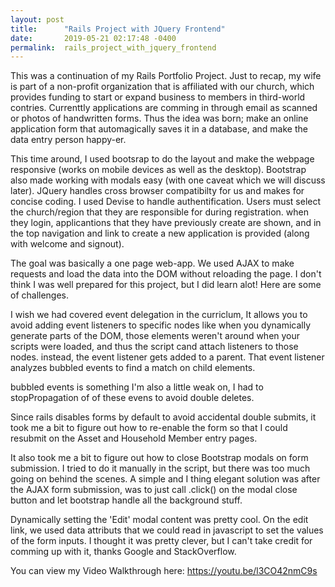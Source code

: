 ```yaml
---
layout: post
title:      "Rails Project with JQuery Frontend"
date:       2019-05-21 02:17:48 -0400
permalink:  rails_project_with_jquery_frontend
---
```



This was a continuation of my Rails Portfolio Project. Just to recap, my wife is part of a non-profit organization that is affiliated with our church, which provides funding to start or expand business to members in third-world contries. Currenttly applications are comming in through email as scanned or photos of handwritten forms. Thus the idea was born; make an online application form that automagically saves it in a database, and make the data entry person happy-er.

This time around, I used bootsrap to do the layout and make the webpage responsive (works on mobile devices as well as the desktop). Bootstrap also made working with modals easy (with one caveat which we will discuss later). JQuery handles cross browser compatibilty for us and makes for concise coding. I used Devise to handle authentification. Users must select the church/region that they are responsible for during registration. when they login, applicantions that they have previously create are shown, and in the top navigation and link to create a new application is provided (along with welcome and signout).

The goal was basically a one page web-app. We used AJAX to make requests and load the data into the DOM without reloading the page. I don't think I was well prepared for this project, but I did learn alot! Here are some of challenges.

I wish we had covered event delegation in the curriclum, It allows you to avoid adding event listeners to specific nodes like when you dynamically generate parts of the DOM, those elements weren't around when your scripts were loaded, and thus the script cand attach listeners to those nodes. instead, the event listener gets added to a parent. That event listener analyzes bubbled events to find a match on child elements.

bubbled events is something I'm also a little weak on, I had to stopPropagation of of these evens to avoid double deletes.

Since rails disables forms by default to avoid accidental double submits, it took me a bit to figure out how to re-enable the form so that I could resubmit on the Asset and Household Member entry pages.

It also took me a bit to figure out how to close Bootstrap modals on form submission. I tried to do it manually in the script, but there was too much going on behind the scenes. A simple and I thing elegant solution was after the AJAX form submission, was to just call .click() on the modal close button and let bootstrap handle all the background stuff.

Dynamically setting the 'Edit' modal content was pretty cool. On the edit link, we used data attributs that we could read in javascript to set the values of the form inputs. I thought it was pretty clever, but I can't take credit for comming up with it, thanks Google and StackOverflow.

You can view my Video Walkthrough here: https://youtu.be/l3CO42nmC9s
